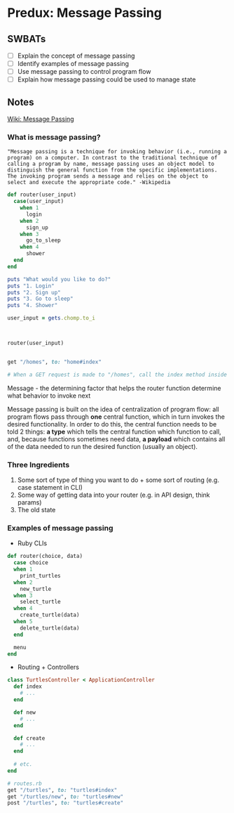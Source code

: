 # Predux: Message Passing

## SWBATs
- [ ] Explain the concept of message passing
- [ ] Identify examples of message passing
- [ ] Use message passing to control program flow
- [ ] Explain how message passing could be used to manage state

## Notes
[Wiki: Message Passing](https://en.wikipedia.org/wiki/Message_passing)


### What is message passing?
```
"Message passing is a technique for invoking behavior (i.e., running a program) on a computer. In contrast to the traditional technique of calling a program by name, message passing uses an object model to distinguish the general function from the specific implementations. The invoking program sends a message and relies on the object to select and execute the appropriate code." -Wikipedia
```

```rb
def router(user_input)
  case(user_input)
    when 1
      login
    when 2
      sign_up
    when 3
      go_to_sleep
    when 4
      shower
  end
end

puts "What would you like to do?"
puts "1. Login"
puts "2. Sign up"
puts "3. Go to sleep"
puts "4. Shower"

user_input = gets.chomp.to_i



router(user_input)


get "/homes", to: "home#index"

# When a GET request is made to "/homes", call the index method inside the HomesController
```
Message - the determining factor that helps the router function determine what behavior to invoke next

Message passing is built on the idea of centralization of program flow: all program flows pass through **one** central function, which in turn invokes the desired functionality. In order to do this, the central function needs to be told 2 things: **a type** which tells the central function which function to call, and, because functions sometimes need data, **a payload** which contains all of the data needed to run the desired function (usually an object).

### Three Ingredients
1. Some sort of type of thing you want to do + some sort of routing (e.g. case statement in CLI)
2. Some way of getting data into your router (e.g. in API design, think params)
3. The old state

### Examples of message passing

- Ruby CLIs
```rb
def router(choice, data)
  case choice
  when 1
    print_turtles
  when 2
    new_turtle
  when 3
    select_turtle
  when 4
    create_turtle(data)
  when 5
    delete_turtle(data)
  end

  menu
end

```
- Routing + Controllers
```rb
class TurtlesController < ApplicationController
  def index
    # ...
  end

  def new
    # ...
  end

  def create
    # ...
  end
  
  # etc.
end

# routes.rb
get "/turtles", to: "turtles#index"
get "/turtles/new", to: "turtles#new"
post "/turtles", to: "turtles#create"
```